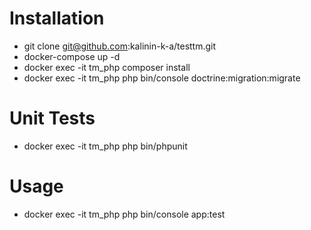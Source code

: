 # Installation
- git clone git@github.com:kalinin-k-a/testtm.git
- docker-compose up -d
- docker exec -it tm_php composer install
- docker exec -it tm_php php bin/console doctrine:migration:migrate

# Unit Tests
- docker exec -it tm_php php bin/phpunit

# Usage
- docker exec -it tm_php php bin/console app:test




